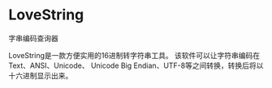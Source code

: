 LoveString
==========

字串编码查询器

LoveString是一款方便实用的16进制转字符串工具。
该软件可以让字符串编码在Text、ANSI、Unicode、
Unicode Big Endian、UTF-8等之间转换，转换后将以十六进制显示出来。